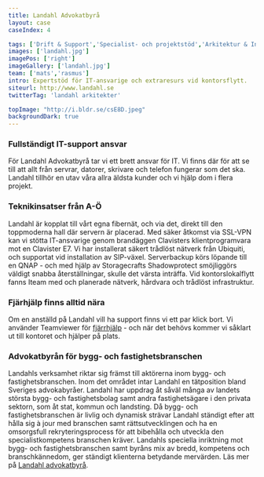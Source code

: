 ```yaml
---
title: Landahl Advokatbyrå
layout: case
caseIndex: 4

tags: ['Drift & Support','Specialist- och projektstöd','Arkitektur & Infrastruktur','Hyr en IT-avdelning']
images: ['landahl.jpg']
imagePos: ['right']
imageGallery: ['landahl.jpg']
team: ['mats','rasmus']
intro: Expertstöd för IT-ansvarige och extraresurs vid kontorsflytt.
siteurl: http://www.landahl.se
twitterTag: 'landahl arkitekter'

topImage: "http://i.bldr.se/csE8D.jpeg"
backgroundDark: true
---
```


### Fullständigt IT-support ansvar
För Landahl Advokatbyrå tar vi ett brett ansvar för IT. Vi finns där för att se till att allt från servrar, datorer, skrivare och telefon fungerar som det ska. Landahl tillhör en utav våra allra äldsta kunder och vi hjälp dom i flera projekt.

### Teknikinsatser från A-Ö
Landahl är kopplat till vårt egna fibernät, och via det, direkt till den toppmoderna hall där servern är placerad. Med säker åtkomst via SSL-VPN kan vi stötta IT-ansvarige genom brandäggen Clavisters klientprogramvara mot en Clavister E7.
Vi har installerat säkert trådlöst nätverk från Ubiquiti, och supportat vid installation av SIP-växel. Serverbackup körs löpande till en QNAP - och med hjälp av Storagecrafts Shadowprotect smöjliggörs väldigt snabba återställningar, skulle det värsta inträffa. Vid kontorslokalflytt fanns Iteam med och planerade nätverk, hårdvara och trådlöst infrastruktur.

### Fjärhjälp finns alltid nära
Om en anställd på Landahl vill ha support finns vi ett par klick bort. Vi använder Teamviewer för [fjärrhjälp](/fjarrhjalp) - och när det behövs kommer vi såklart ut till kontoret och hjälper på plats.

### Advokatbyrån för bygg- och fastighetsbranschen
Landahls verksamhet riktar sig främst till aktörerna inom bygg- och fastighetsbranschen. Inom det området intar Landahl en tätposition bland Sveriges advokabyråer. Landahl har uppdrag åt såväl många av landets största bygg- och fastighetsbolag samt andra fastighetsägare i den privata sektorn, som åt stat, kommun och landsting.  Då bygg- och fastighetsbranschen är livlig och dynamisk strävar Landahl ständigt efter att hålla sig à jour med branschen samt rättsutvecklingen och ha en omsorgsfull rekryteringsprocess för att bibehålla och utveckla den specialistkompetens branschen kräver. Landahls speciella inriktning mot bygg- och fastighetsbranschen samt byråns mix av bredd, kompetens och branschkännedom, ger ständigt klienterna betydande mervärden. Läs mer på <a href="http://www.landahl.se" target="_blank">Landahl advokatbyrå</a>.